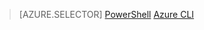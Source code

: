 > [AZURE.SELECTOR]
[PowerShell](virtual-network-create-udr-classic-ps.md)
[Azure CLI](virtual-network-create-udr-classic-cli.md)

<!---HONumber=Oct15_HO2-->